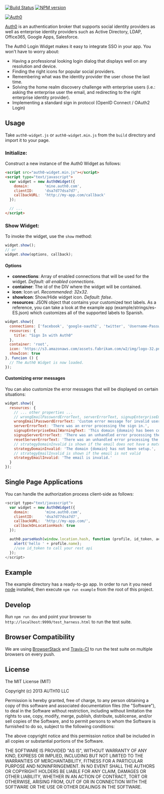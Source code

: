 [![Build Status](https://auth0-tc-hub.herokuapp.com/bt23/status.png)](https://auth0-tc-hub.herokuapp.com/bt23)
[![NPM version](https://badge.fury.io/js/auth0-widget.js.png)](http://badge.fury.io/js/auth0-widget.js)

[![Auth0](http://blog.auth0.com.s3.amazonaws.com/logo-290x200-letters.png)](http://auth0.com)

[Auth0](http://auth0.com) is an authentication broker that supports social identity providers as well as enterprise identity providers such as Active Directory, LDAP, Office365, Google Apps, Salesforce.

The Auth0 Login Widget makes it easy to integrate SSO in your app. You won't have to worry about:
* Having a professional looking login dialog that displays well on any resolution and device.
* Finding the right icons for popular social providers.
* Remembering what was the identity provider the user chose the last time.
* Solving the home realm discovery challenge with enterprise users (i.e.: asking the enterprise user the email, and redirecting to the right enterprise identity provider).
* Implementing a standard sign in protocol (OpenID Connect / OAuth2 Login)

## Usage

Take `auth0-widget.js` or `auth0-widget.min.js` from the `build` directory and import it to your page.

### Initialize:

Construct a new instance of the Auth0 Widget as follows:

~~~html
<script src="auth0-widget.min.js"></script>
<script type="text/javascript">
  var widget = new Auth0Widget({
    domain:       'mine.auth0.com',
    clientID:     'dsa7d77dsa7d7',
    callbackURL:  'http://my-app.com/callback'
  });

  // ...
</script>
~~~

### Show Widget:

To invoke the widget, use the `show` method:

~~~javascript
widget.show();
// or
widget.show(options, callback);
~~~

#### Options

* __connections__: Array of enabled connections that will be used for the widget. _Default: all enabled connections_.
* __container__: The id of the DIV where the widget will be contained.
* __icon__: Icon url. _Recommended: 32x32_.
* __showIcon__: Show/Hide widget icon. _Default: false_.
* __resources__: JSON object that contains your customized text labels. As a reference, you can take a look at the example app (example/strings/es-ES.json) which customizes all of the supported labels to Spanish.

~~~javascript
widget.show({
  connections: ['facebook', 'google-oauth2', 'twitter', 'Username-Password-Authentication', 'fabrikam.com'],
  resources: {
    title: "Sign In with Auth0"
  },
  container: 'root',
  icon: 'https://s3.amazonaws.com/assets.fabrikam.com/w2/img/logo-32.png',
  showIcon: true
}, funcion () {
  // The Auth0 Widget is now loaded.
});
~~~

#### Customizing error messages
You can also customize the error messages that will be displayed on certain situations:

~~~javascript
widget.show({
  resources: {
    // ... other properties ...
    // wrongEmailPasswordErrorText, serverErrorText, signupEnterpriseEmailWarningText, signupServerErrorText and resetServerErrorText are used only if you have a Database connection
    wrongEmailPasswordErrorText: 'Custom error message for invalid user/pass.',
    serverErrorText: 'There was an error processing the sign in.',
    signupEnterpriseEmailWarningText: 'This domain {domain} has been configured for Single Sign On and you can\'t create an account. Try signing in instead.',
    signupServerErrorText: 'There was an unhandled error processing the sign up.',
    resetServerErrorText: 'There was an unhandled error processing the change password.',
    // strategyDomainInvalid is shown if the email does not have a matching enterprise connection
    strategyDomainInvalid: 'The domain {domain} has not been setup.',
    // strategyEmailInvalid is shown if the email is not valid
    strategyEmailInvalid: 'The email is invalid.'
  }
});
~~~

## Single Page Applications

You can handle the authorization process client-side as follows:

~~~javascript
<script type="text/javascript">
  var widget = new Auth0Widget({
    domain:       'mine.auth0.com',
    clientID:     'dsa7d77dsa7d7',
    callbackURL:  'http://my-app.com/',
    callbackOnLocationHash: true
  });

  auth0.parseHash(window.location.hash, function (profile, id_token, access_token, state) {
    alert('hello ' + profile.name);
    //use id_token to call your rest api
  });
</script>
~~~

## Example

The example directory has a ready-to-go app. In order to run it you need [node](http://nodejs.org/) installed, then execute `npm run example` from the root of this project.

## Develop

Run `npm run dev` and point your browser to `http://localhost:9999/test_harness.html` to run the test suite.

## Browser Compatibility

We are using [BrowserStack](http://browserstack.com) and [Travis-CI](http://travis-ci.org) to run the test suite on multiple browsers on every push.

## License

The MIT License (MIT)

Copyright (c) 2013 AUTH10 LLC

Permission is hereby granted, free of charge, to any person obtaining a copy
of this software and associated documentation files (the "Software"), to deal
in the Software without restriction, including without limitation the rights
to use, copy, modify, merge, publish, distribute, sublicense, and/or sell
copies of the Software, and to permit persons to whom the Software is
furnished to do so, subject to the following conditions:

The above copyright notice and this permission notice shall be included in
all copies or substantial portions of the Software.

THE SOFTWARE IS PROVIDED "AS IS", WITHOUT WARRANTY OF ANY KIND, EXPRESS OR
IMPLIED, INCLUDING BUT NOT LIMITED TO THE WARRANTIES OF MERCHANTABILITY,
FITNESS FOR A PARTICULAR PURPOSE AND NONINFRINGEMENT. IN NO EVENT SHALL THE
AUTHORS OR COPYRIGHT HOLDERS BE LIABLE FOR ANY CLAIM, DAMAGES OR OTHER
LIABILITY, WHETHER IN AN ACTION OF CONTRACT, TORT OR OTHERWISE, ARISING FROM,
OUT OF OR IN CONNECTION WITH THE SOFTWARE OR THE USE OR OTHER DEALINGS IN
THE SOFTWARE.
